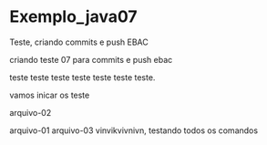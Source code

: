 # Exemplo_java07
Teste, criando commits e push EBAC

criando teste 07 para commits e push ebac 


teste teste teste teste teste teste teste.

vamos inicar os teste 

arquivo-02

arquivo-01
arquivo-03
vinvikvivnivn,
testando todos os comandos 



